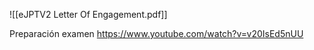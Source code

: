 ![[eJPTV2 Letter Of Engagement.pdf]]

Preparación examen
https://www.youtube.com/watch?v=v20IsEd5nUU

